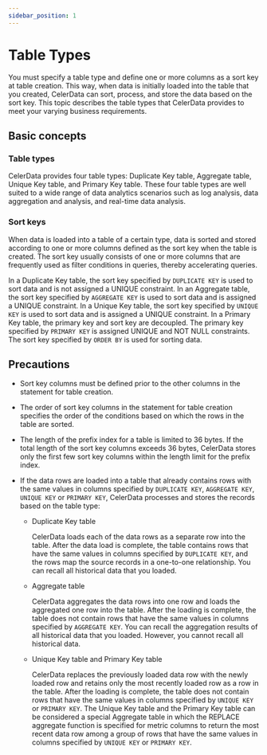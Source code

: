```yaml
---
sidebar_position: 1
---
```


# Table Types

You must specify a table type and define one or more columns as a sort key at table creation. This way, when data is initially loaded into the table that you created, CelerData can sort, process, and store the data based on the sort key. This topic describes the table types that CelerData provides to meet your varying business requirements.

## Basic concepts

### Table types

CelerData provides four table types: Duplicate Key table, Aggregate table, Unique Key table, and Primary Key table. These four table types are well suited to a wide range of data analytics scenarios such as log analysis, data aggregation and analysis, and real-time data analysis.

### Sort keys

When data is loaded into a table of a certain type, data is sorted and stored according to one or more columns defined as the sort key when the table is created. The sort key usually consists of one or more columns that are frequently used as filter conditions in queries, thereby accelerating queries.

In a Duplicate Key table, the sort key specified by `DUPLICATE KEY` is used to sort data and is not assigned a UNIQUE constraint.
In an Aggregate table, the sort key specified by `AGGREGATE KEY` is used to sort data and is assigned a UNIQUE constraint.
In a Unique Key table, the sort key specified by `UNIQUE KEY` is used to sort data and is assigned a UNIQUE constraint.
In a Primary Key table, the primary key and sort key are decoupled. The primary key specified by `PRIMARY KEY` is assigned UNIQUE and NOT NULL constraints. The sort key specified by `ORDER BY` is used for sorting data.


## Precautions

- Sort key columns must be defined prior to the other columns in the statement for table creation.

- The order of sort key columns in the statement for table creation specifies the order of the conditions based on which the rows in the table are sorted.

- The length of the prefix index for a table is limited to 36 bytes. If the total length of the sort key columns exceeds 36 bytes, CelerData stores only the first few sort key columns within the length limit for the prefix index.

- If the data rows are loaded into a table that already contains rows with the same values in columns specified by `DUPLICATE KEY`, `AGGREGATE KEY`, `UNIQUE KEY` or `PRIMARY KEY`, CelerData processes and stores the records based on the table type:
  - Duplicate Key table

    CelerData loads each of the data rows as a separate row into the table. After the data load is complete, the table contains rows that have the same values in columns specified by `DUPLICATE KEY`, and the rows map the source records in a one-to-one relationship. You can recall all historical data that you loaded.

  - Aggregate table

    CelerData aggregates the data rows into one row and loads the aggregated one row into the table. After the loading is complete, the table does not contain rows that have the same values in columns specified by `AGGREGATE KEY`. You can recall the aggregation results of all historical data that you loaded. However, you cannot recall all historical data.

  - Unique Key table and Primary Key table

    CelerData replaces the previously loaded data row with the newly loaded row and retains only the most recently loaded row as a row in the table. After the loading is complete, the table does not contain rows that have the same values in columns specified by `UNIQUE KEY` or `PRIMARY KEY`. The Unique Key table and the Primary Key table can be considered a special Aggregate table in which the REPLACE aggregate function is specified for metric columns to return the most recent data row among a group of rows that have the same values in columns specified by `UNIQUE KEY` or `PRIMARY KEY`.
